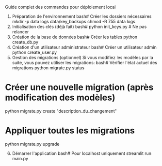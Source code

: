 Guide complet des commandes pour déploiement local

1. Préparation de l'environnement
   bash# Créer les dossiers nécessaires
   mkdir -p data logs data/key_backups
   chmod -R 755 data logs
2. Initialisation des clés (déjà fait)
   bash# python init_keys.py # Ne pas relancer
3. Création de la base de données
   bash# Créer les tables
   python create_db.py
4. Création d'un utilisateur administrateur
   bash# Créer un utilisateur admin
   python create_user.py
5. Gestion des migrations (optionnel)
   Si vous modifiez les modèles par la suite, vous pouvez utiliser les migrations:
   bash# Vérifier l'état actuel des migrations
   python migrate.py status

# Créer une nouvelle migration (après modification des modèles)

python migrate.py create "description_du_changement"

# Appliquer toutes les migrations

python migrate.py upgrade

6. Démarrer l'application
   bash# Pour localhost uniquement
   streamlit run main.py